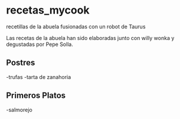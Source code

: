 # recetas_mycook
recetillas de la abuela fusionadas con un robot de Taurus

Las recetas de la abuela han sido elaboradas junto con willy wonka y degustadas por Pepe Solla.
## Postres 
-trufas
-tarta de zanahoria 
## Primeros Platos 
-salmorejo 
